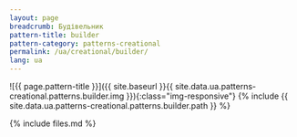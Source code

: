 ```yaml
---
layout: page
breadcrumb: Будівельник
pattern-title: builder
pattern-category: patterns-creational
permalink: /ua/creational/builder/
lang: ua
---
```


![{{ page.pattern-title }}]({{ site.baseurl }}{{ site.data.ua.patterns-creational.patterns.builder.img }}){:class="img-responsive"}
{% include {{ site.data.ua.patterns-creational.patterns.builder.path }} %}

{% include files.md %}